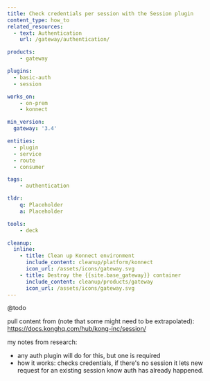 ```yaml
---
title: Check credentials per session with the Session plugin
content_type: how_to
related_resources:
  - text: Authentication
    url: /gateway/authentication/

products:
    - gateway

plugins:
  - basic-auth
  - session

works_on:
    - on-prem
    - konnect

min_version:
  gateway: '3.4'

entities: 
  - plugin
  - service
  - route
  - consumer

tags:
    - authentication

tldr:
    q: Placeholder
    a: Placeholder

tools:
    - deck

cleanup:
  inline:
    - title: Clean up Konnect environment
      include_content: cleanup/platform/konnect
      icon_url: /assets/icons/gateway.svg
    - title: Destroy the {{site.base_gateway}} container
      include_content: cleanup/products/gateway
      icon_url: /assets/icons/gateway.svg
---
```


@todo

pull content from (note that some might need to be extrapolated): https://docs.konghq.com/hub/kong-inc/session/

my notes from research:
* any auth plugin will do for this, but one is required
* how it works: checks credentials, if there's no session it lets new request for an existing session know auth has already happened.